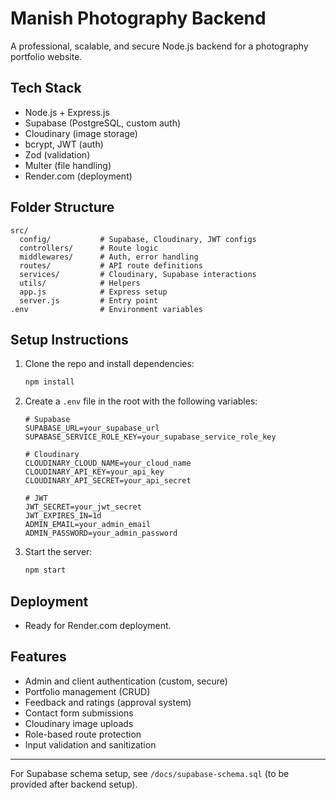 # Manish Photography Backend

A professional, scalable, and secure Node.js backend for a photography portfolio website.

## Tech Stack
- Node.js + Express.js
- Supabase (PostgreSQL, custom auth)
- Cloudinary (image storage)
- bcrypt, JWT (auth)
- Zod (validation)
- Multer (file handling)
- Render.com (deployment)

## Folder Structure
```
src/
  config/           # Supabase, Cloudinary, JWT configs
  controllers/      # Route logic
  middlewares/      # Auth, error handling
  routes/           # API route definitions
  services/         # Cloudinary, Supabase interactions
  utils/            # Helpers
  app.js            # Express setup
  server.js         # Entry point
.env                # Environment variables
```

## Setup Instructions
1. Clone the repo and install dependencies:
   ```sh
   npm install
   ```
2. Create a `.env` file in the root with the following variables:
   ```env
   # Supabase
   SUPABASE_URL=your_supabase_url
   SUPABASE_SERVICE_ROLE_KEY=your_supabase_service_role_key

   # Cloudinary
   CLOUDINARY_CLOUD_NAME=your_cloud_name
   CLOUDINARY_API_KEY=your_api_key
   CLOUDINARY_API_SECRET=your_api_secret

   # JWT
   JWT_SECRET=your_jwt_secret
   JWT_EXPIRES_IN=1d
   ADMIN_EMAIL=your_admin_email
   ADMIN_PASSWORD=your_admin_password
   ```
3. Start the server:
   ```sh
   npm start
   ```

## Deployment
- Ready for Render.com deployment.

## Features
- Admin and client authentication (custom, secure)
- Portfolio management (CRUD)
- Feedback and ratings (approval system)
- Contact form submissions
- Cloudinary image uploads
- Role-based route protection
- Input validation and sanitization

---

For Supabase schema setup, see `/docs/supabase-schema.sql` (to be provided after backend setup). 